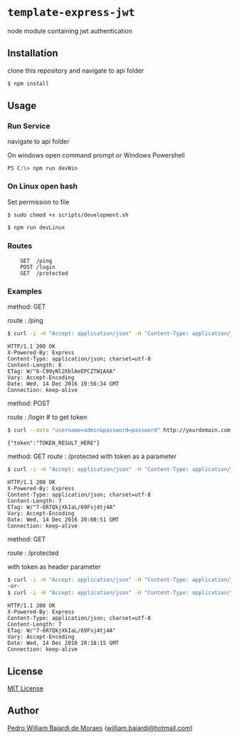 # `template-express-jwt`

node module containing jwt authentication

## Installation

clone this repository and navigate to api folder
    
```sh
$ npm install
```

## Usage

### Run Service
navigate to api folder
   
On windows open command prompt or Windows Powershell

```
PS C:\> npm run devWin
```

### On Linux open bash

Set permission to file

```sh
$ sudo chmod +x scripts/development.sh
```

```sh
$ npm run devLinux
```

### Routes

```
    GET  /ping
    POST /login
    GET  /protected
```

### Examples

method: GET
   
route : /ping

```sh
$ curl -i -H "Accept: application/json" -H "Content-Type: application/json" -X GET http://yourdomain.com:3000/ping
```

```
HTTP/1.1 200 OK
X-Powered-By: Express
Content-Type: application/json; charset=utf-8
Content-Length: 6
ETag: W/"6-C99yNl2XblAeEPCZTW1AXA"
Vary: Accept-Encoding
Date: Wed, 14 Dec 2016 19:56:34 GMT
Connection: keep-alive
```

method: POST

route : /login # to get token

```sh
$ curl --data "username=admin&password=password" http://yourdomain.com:3000/login
```

```
{"token":"TOKEN_RESULT_HERE"}
```

method: GET
route : /protected
with token as a parameter

```sh
$ curl -i -H "Accept: application/json" -H "Content-Type: application/json" -X GET http://yourdomain.com:3000/protected?token=TOKEN_HERE
```

```
HTTP/1.1 200 OK
X-Powered-By: Express
Content-Type: application/json; charset=utf-8
Content-Length: 7
ETag: W/"7-6R7QkjXkIaL/69Fsj4tj4A"
Vary: Accept-Encoding
Date: Wed, 14 Dec 2016 20:08:51 GMT
Connection: keep-alive
```

method: GET

route : /protected

with token as header parameter

```sh
$ curl -i -H "Accept: application/json" -H "Content-Type: application/json" -H "X-Access-Token: TOKEN_HERE" -X GET http://yourdomain.com:3000/protected
-or-
$ curl -i -H "Accept: application/json" -H "Content-Type: application/json" -H "Authorization: Bearer TOKEN_HERE" -X GET http://yourdomain.com:3000/protected
```

```
HTTP/1.1 200 OK
X-Powered-By: Express
Content-Type: application/json; charset=utf-8
Content-Length: 7
ETag: W/"7-6R7QkjXkIaL/69Fsj4tj4A"
Vary: Accept-Encoding
Date: Wed, 14 Dec 2016 20:18:15 GMT
Connection: keep-alive
```

## License

[MIT License](http://www.opensource.org/licenses/mit-license.php)

## Author

[Pedro William Baiardi de Moraes](https://github.com/PedroWilliam) ([william.baiardi@hotmail.com](mailto:william.baiardi@hotmail.com))

